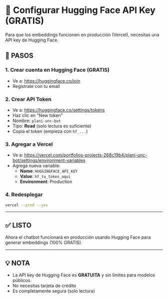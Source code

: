 # 🤗 Configurar Hugging Face API Key (GRATIS)

Para que los embeddings funcionen en producción (Vercel), necesitas una API key de Hugging Face.

## 📝 PASOS

### 1. Crear cuenta en Hugging Face (GRATIS)
- Ve a: https://huggingface.co/join
- Regístrate con tu email

### 2. Crear API Token
- Ve a: https://huggingface.co/settings/tokens
- Haz clic en "New token"
- Nombre: `plani-unc-bot`
- Tipo: **Read** (solo lectura es suficiente)
- Copia el token (empieza con `hf_...`)

### 3. Agregar a Vercel
- Ve a: https://vercel.com/portfolios-projects-268c19b4/plani-unc-bot/settings/environment-variables
- Agrega nueva variable:
  - **Name**: `HUGGINGFACE_API_KEY`
  - **Value**: `hf_tu_token_aqui`
  - **Environment**: Production

### 4. Redesplegar
```bash
vercel --prod --yes
```

---

## ✅ LISTO

Ahora el chatbot funcionará en producción usando Hugging Face para generar embeddings (100% GRATIS).

---

## 💡 NOTA

- La API key de Hugging Face es **GRATUITA** y sin límites para modelos públicos
- No necesitas tarjeta de crédito
- Es completamente segura (solo lectura)

